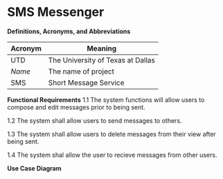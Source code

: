 # SMS Messenger

**Definitions, Acronyms, and Abbreviations**

| Acronym | Meaning |
|---------|---------|
| UTD | The University of Texas at Dallas | 
| *Name* | The name of project | 
| SMS | Short Message Service |


**Functional Requirements**
1.1 The system functions will allow users to compose and edit messages prior to being sent.

1.2 The system shall allow users to send messages to others.

1.3 The system shall allow users to delete messages from their view after being sent.

1.4 The system shal allow the user to recieve messages from other users.

**Use Case Diagram**


